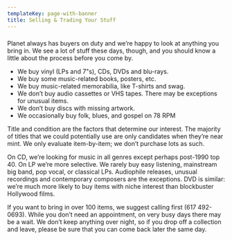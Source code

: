 ```yaml
---
templateKey: page-with-banner
title: Selling & Trading Your Stuff
---
```


###

Planet always has buyers on duty and we’re happy to look at anything you bring in. We see a lot of stuff these days, though, and you should know a little about the process before you come by.

- We buy vinyl (LPs and 7"s), CDs, DVDs and blu-rays.
- We buy some music-related books, posters, etc.
- We buy music-related memorabilia, like T-shirts and swag.
- We don’t buy audio cassettes or VHS tapes. There may be exceptions for unusual items.
- We don’t buy discs with missing artwork.
- We occasionally buy folk, blues, and gospel on 78 RPM

Title and condition are the factors that determine our interest. The majority of titles that we could potentially use are only candidates when they’re near mint. We only evaluate item-by-item; we don’t purchase lots as such.

On CD, we’re looking for music in all genres except perhaps post-1990 top 40. On LP we’re more selective. We rarely buy easy listening, mainstream big band, pop vocal, or classical LPs. Audiophile releases, unusual recordings and contemporary composers are the exceptions. DVD is similar: we’re much more likely to buy items with niche interest than blockbuster Hollywood films.

If you want to bring in over 100 items, we suggest calling first (617 492-0693). While you don’t need an appointment, on very busy days there may be a wait. We don’t keep anything over night, so if you drop off a collection and leave, please be sure that you can come back later the same day.
